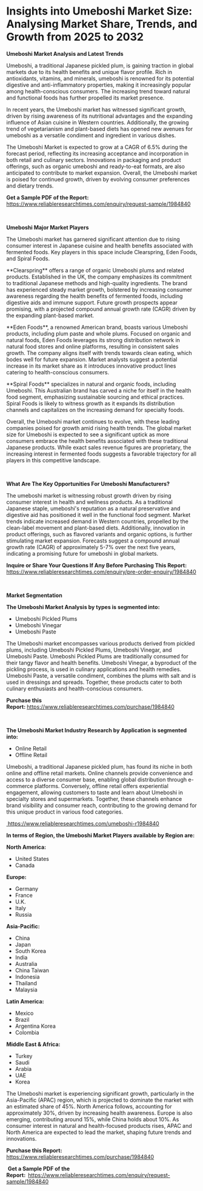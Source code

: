 <p><h1>Insights into Umeboshi Market Size: Analysing Market Share, Trends, and Growth from 2025 to 2032</h1></p><p><strong>Umeboshi Market Analysis and Latest Trends</strong></p>
<p><p>Umeboshi, a traditional Japanese pickled plum, is gaining traction in global markets due to its health benefits and unique flavor profile. Rich in antioxidants, vitamins, and minerals, umeboshi is renowned for its potential digestive and anti-inflammatory properties, making it increasingly popular among health-conscious consumers. The increasing trend toward natural and functional foods has further propelled its market presence.</p><p>In recent years, the Umeboshi market has witnessed significant growth, driven by rising awareness of its nutritional advantages and the expanding influence of Asian cuisine in Western countries. Additionally, the growing trend of vegetarianism and plant-based diets has opened new avenues for umeboshi as a versatile condiment and ingredient in various dishes.</p><p>The Umeboshi Market is expected to grow at a CAGR of 6.5% during the forecast period, reflecting its increasing acceptance and incorporation in both retail and culinary sectors. Innovations in packaging and product offerings, such as organic umeboshi and ready-to-eat formats, are also anticipated to contribute to market expansion. Overall, the Umeboshi market is poised for continued growth, driven by evolving consumer preferences and dietary trends.</p></p>
<p><strong>Get a Sample PDF of the Report:&nbsp;</strong> <a href="https://www.reliableresearchtimes.com/enquiry/request-sample/1984840?utm_campaign=3648&utm_medium=2&utm_source=Github&utm_content=ia&utm_term=16042025&utm_id=umeboshi">https://www.reliableresearchtimes.com/enquiry/request-sample/1984840</a></p>
<p>&nbsp;</p>
<p><strong>Umeboshi Major Market Players</strong></p>
<p><p>The Umeboshi market has garnered significant attention due to rising consumer interest in Japanese cuisine and health benefits associated with fermented foods. Key players in this space include Clearspring, Eden Foods, and Spiral Foods.</p><p>**Clearspring** offers a range of organic Umeboshi plums and related products. Established in the UK, the company emphasizes its commitment to traditional Japanese methods and high-quality ingredients. The brand has experienced steady market growth, bolstered by increasing consumer awareness regarding the health benefits of fermented foods, including digestive aids and immune support. Future growth prospects appear promising, with a projected compound annual growth rate (CAGR) driven by the expanding plant-based market.</p><p>**Eden Foods**, a renowned American brand, boasts various Umeboshi products, including plum paste and whole plums. Focused on organic and natural foods, Eden Foods leverages its strong distribution network in natural food stores and online platforms, resulting in consistent sales growth. The company aligns itself with trends towards clean eating, which bodes well for future expansion. Market analysts suggest a potential increase in its market share as it introduces innovative product lines catering to health-conscious consumers.</p><p>**Spiral Foods** specializes in natural and organic foods, including Umeboshi. This Australian brand has carved a niche for itself in the health food segment, emphasizing sustainable sourcing and ethical practices. Spiral Foods is likely to witness growth as it expands its distribution channels and capitalizes on the increasing demand for specialty foods.</p><p>Overall, the Umeboshi market continues to evolve, with these leading companies poised for growth amid rising health trends. The global market size for Umeboshi is expected to see a significant uptick as more consumers embrace the health benefits associated with these traditional Japanese products. While exact sales revenue figures are proprietary, the increasing interest in fermented foods suggests a favorable trajectory for all players in this competitive landscape.</p></p>
<p>&nbsp;</p>
<p><strong>What Are The Key Opportunities For Umeboshi Manufacturers?</strong></p>
<p><p>The umeboshi market is witnessing robust growth driven by rising consumer interest in health and wellness products. As a traditional Japanese staple, umeboshi's reputation as a natural preservative and digestive aid has positioned it well in the functional food segment. Market trends indicate increased demand in Western countries, propelled by the clean-label movement and plant-based diets. Additionally, innovation in product offerings, such as flavored variants and organic options, is further stimulating market expansion. Forecasts suggest a compound annual growth rate (CAGR) of approximately 5-7% over the next five years, indicating a promising future for umeboshi in global markets.</p></p>
<p><strong>Inquire or Share Your Questions If Any Before Purchasing This Report:</strong> <a href="https://www.reliableresearchtimes.com/enquiry/pre-order-enquiry/1984840?utm_campaign=3648&utm_medium=2&utm_source=Github&utm_content=ia&utm_term=16042025&utm_id=umeboshi">https://www.reliableresearchtimes.com/enquiry/pre-order-enquiry/1984840</a></p>
<p>&nbsp;</p>
<p><strong>Market Segmentation</strong></p>
<p><strong>The Umeboshi Market Analysis by types is segmented into:</strong></p>
<p><ul><li>Umeboshi Pickled Plums</li><li>Umeboshi Vinegar</li><li>Umeboshi Paste</li></ul></p>
<p><p>The Umeboshi market encompasses various products derived from pickled plums, including Umeboshi Pickled Plums, Umeboshi Vinegar, and Umeboshi Paste. Umeboshi Pickled Plums are traditionally consumed for their tangy flavor and health benefits. Umeboshi Vinegar, a byproduct of the pickling process, is used in culinary applications and health remedies. Umeboshi Paste, a versatile condiment, combines the plums with salt and is used in dressings and spreads. Together, these products cater to both culinary enthusiasts and health-conscious consumers.</p></p>
<p><strong>Purchase this Report:&nbsp;</strong><a href="https://www.reliableresearchtimes.com/purchase/1984840?utm_campaign=3648&utm_medium=2&utm_source=Github&utm_content=ia&utm_term=16042025&utm_id=umeboshi">https://www.reliableresearchtimes.com/purchase/1984840</a></p>
<p>&nbsp;</p>
<p><strong>The Umeboshi Market Industry Research by Application is segmented into:</strong></p>
<p><ul><li>Online Retail</li><li>Offline Retail</li></ul></p>
<p><p>Umeboshi, a traditional Japanese pickled plum, has found its niche in both online and offline retail markets. Online channels provide convenience and access to a diverse consumer base, enabling global distribution through e-commerce platforms. Conversely, offline retail offers experiential engagement, allowing customers to taste and learn about Umeboshi in specialty stores and supermarkets. Together, these channels enhance brand visibility and consumer reach, contributing to the growing demand for this unique product in various food categories.</p></p>
<p><a href="https://www.reliableresearchtimes.com/umeboshi-r1984840?utm_campaign=3648&utm_medium=2&utm_source=Github&utm_content=ia&utm_term=16042025&utm_id=umeboshi">&nbsp;https://www.reliableresearchtimes.com/umeboshi-r1984840</a></p>
<p><strong>In terms of Region, the Umeboshi Market Players available by Region are:</strong></p>
<p>
    <p> <strong> North America: </strong>
        <ul>
            <li>United States</li>
            <li>Canada</li>
        </ul>
        </p> 
    <p> <strong> Europe: </strong>
        <ul>
            <li>Germany</li>
            <li>France</li>
            <li>U.K.</li>
            <li>Italy</li>
            <li>Russia</li>
        </ul>
        </p> 
    <p> <strong> Asia-Pacific: </strong>
        <ul>
            <li>China</li>
            <li>Japan</li>
            <li>South Korea</li>
            <li>India</li>
            <li>Australia</li>
            <li>China Taiwan</li>
            <li>Indonesia</li>
            <li>Thailand</li>
            <li>Malaysia</li>
        </ul>
        </p> 
    <p> <strong> Latin America: </strong>
        <ul>
            <li>Mexico</li>
            <li>Brazil</li>
            <li>Argentina Korea</li>
            <li>Colombia</li>
        </ul>
        </p> 
    <p> <strong> Middle East & Africa: </strong>
        <ul>
            <li>Turkey</li>
            <li>Saudi</li>
            <li>Arabia</li>
            <li>UAE</li>
            <li>Korea</li>
        </ul>
    </p>
    </p>
<p><p>The Umeboshi market is experiencing significant growth, particularly in the Asia-Pacific (APAC) region, which is projected to dominate the market with an estimated share of 45%. North America follows, accounting for approximately 30%, driven by increasing health awareness. Europe is also emerging, contributing around 15%, while China holds about 10%. As consumer interest in natural and health-focused products rises, APAC and North America are expected to lead the market, shaping future trends and innovations.</p></p>
<p><strong>Purchase this Report: </strong><a href="https://www.reliableresearchtimes.com/purchase/1984840?utm_campaign=3648&utm_medium=2&utm_source=Github&utm_content=ia&utm_term=16042025&utm_id=umeboshi">https://www.reliableresearchtimes.com/purchase/1984840</a></p>
<p>&nbsp;<strong>Get a Sample PDF of the Report:&nbsp;&nbsp;</strong><a href="https://www.reliableresearchtimes.com/enquiry/request-sample/1984840?utm_campaign=3648&utm_medium=2&utm_source=Github&utm_content=ia&utm_term=16042025&utm_id=umeboshi">https://www.reliableresearchtimes.com/enquiry/request-sample/1984840</a></p>
<p><strong></strong></p>
<p><p></p><p></p><p></p></p>